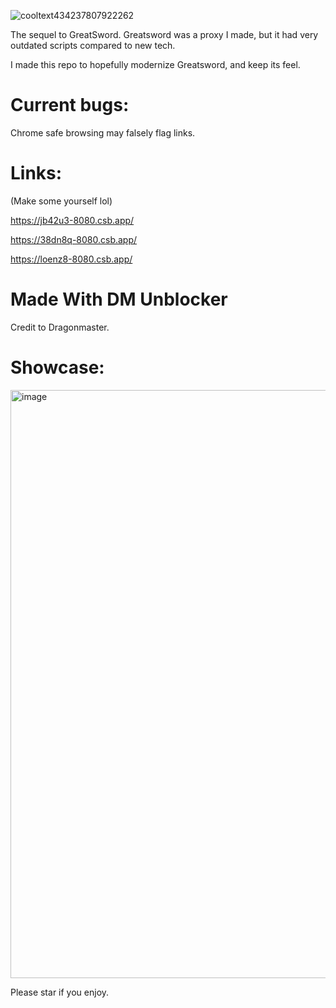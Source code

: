 ![cooltext434237807922262](https://user-images.githubusercontent.com/119009502/233846585-d725d79c-6e1a-4b29-b2be-3f247ed6d9e5.png)

The sequel to GreatSword. Greatsword was a proxy I made, but it had very outdated scripts compared to new tech. 

I made this repo to hopefully modernize Greatsword, and keep its feel.

# Current bugs:
Chrome safe browsing may falsely flag links.
# Links:

(Make some yourself lol)

https://jb42u3-8080.csb.app/

https://38dn8q-8080.csb.app/

https://loenz8-8080.csb.app/


# Made With DM Unblocker

Credit to Dragonmaster.

# Showcase:

<img width="941" alt="image" src="https://user-images.githubusercontent.com/119009502/234257963-b32e4981-d77a-420b-b45a-36e322319a03.png">


Please star if you enjoy.
